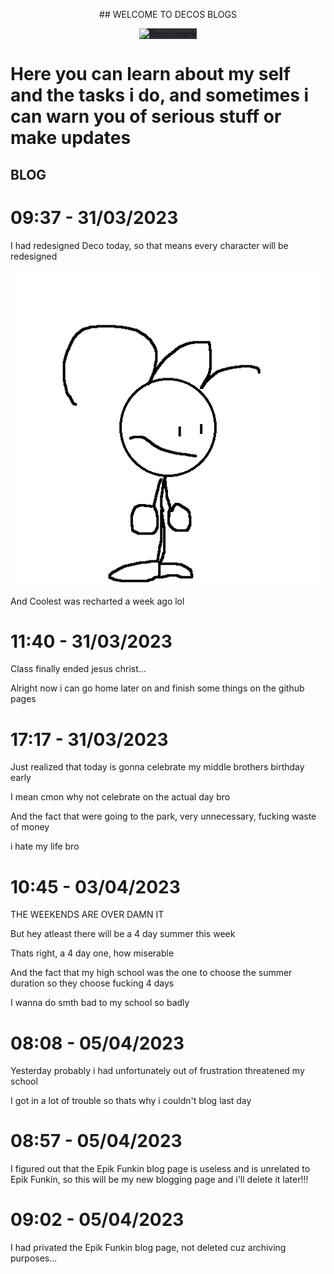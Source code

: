 

<p align="center">
  ## WELCOME TO DECOS BLOGS
</p>

<p align="center">
  <img src="https://user-images.githubusercontent.com/95529667/230091922-34ff2431-d361-470b-863f-5232ddc1b31d.jpg" alt="Benchmark" width="600" style="background-color:#2e3136">
</p>

# Here you can learn about my self and the tasks i do, and sometimes i can warn you of serious stuff or make updates

## BLOG

# 09:37 - 31/03/2023

I had redesigned Deco today, so that means every character will be redesigned

![New Piskel (36)](https://github.com/deco1212/Decos-Blogs/blob/main/images/New%20Piskel%20(36).gif)

And Coolest was recharted a week ago lol

# 11:40 - 31/03/2023

Class finally ended jesus christ...

Alright now i can go home later on and finish some things on the github pages

# 17:17 - 31/03/2023

Just realized that today is gonna celebrate my middle brothers birthday early

I mean cmon why not celebrate on the actual day bro

And the fact that were going to the park, very unnecessary, fucking waste of money

i hate my life bro

# 10:45 - 03/04/2023

THE WEEKENDS ARE OVER DAMN IT

But hey atleast there will be a 4 day summer this week

Thats right, a 4 day one, how miserable

And the fact that my high school was the one to choose the summer duration so they choose fucking 4 days

I wanna do smth bad to my school so badly

# 08:08 - 05/04/2023

Yesterday probably i had unfortunately out of frustration threatened my school

I got in a lot of trouble so thats why i couldn't blog last day

# 08:57 - 05/04/2023

I figured out that the Epik Funkin blog page is useless and is unrelated to Epik Funkin, so this
will be my new blogging page and i'll delete it later!!!

# 09:02 - 05/04/2023

I had privated the Epik Funkin blog page, not deleted cuz archiving purposes...

